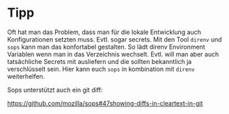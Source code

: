 # Tipp

Oft hat man das Problem, dass man für die lokale Entwicklung auch Konfigurationen setzten muss. Evtl. sogar secrets. Mit den Tool `direnv`
und `sops` kann man das konfortabel gestalten. So lädt direnv Environment Variablen wenn man in das Verzeichnis wechselt. Evtl. will man aber auch tatsächliche Secrets mit ausliefern und die sollten bekanntlich ja verschlüsselt sein. Hier kann euch `sops` in kombination mit `direnv` weiterhelfen.

Sops unterstützt auch ein git diff:

https://github.com/mozilla/sops#47showing-diffs-in-cleartext-in-git
